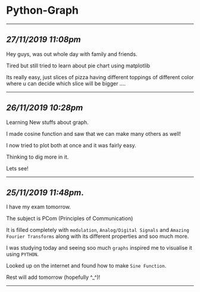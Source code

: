 # Python-Graph
---
## _27/11/2019 11:08pm_

Hey guys, was out whole day with family and friends.

Tired but still tried to learn about pie chart using matplotlib

Its really easy, just slices of pizza having  different toppings of different color where u can decide which slice will be bigger ....

---
## _26/11/2019 10:28pm_

Learning New stuffs about graph.

I made cosine function and saw that we can make many others as well!

I now tried to plot both at once and it was fairly easy.

Thinking to dig more in it.

Lets see!

---
## _25/11/2019 11:48pm_.

I have my exam tomorrow.

The subject is PCom (Principles of Communication)

It is filled completely with `modulation`, `Analog/Digital Signals` and `Amazing Fourier Transforms` along with its different properties and soo much more.

I was studying today and seeing soo much `graphs` inspired me to visualise it using `PYTHON`.

Looked up on the internet and found how to make `Sine Function`.

Rest will add tomorrow (hopefully ^_^)!

---